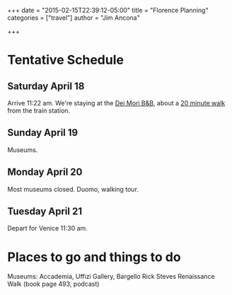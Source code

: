 +++
date = "2015-02-15T22:39:12-05:00"
title = "Florence Planning"
categories = ["travel"]
author = "Jim Ancona"

+++
# Tentative Schedule
## Saturday April 18

Arrive 11:22 am. We're staying at the [Dei Mori B&B](http://www.deimori.it/firenze/location/),
about a [20 minute walk](http://goo.gl/maps/lGYEY) from the train station.

## Sunday April 19

Museums.

## Monday April 20

Most museums closed. Duomo, walking tour.

## Tuesday April 21

Depart for Venice 11:30 am.

# Places to go and things to do

Museums: Accademia, Uffizi Gallery, Bargello
Rick Steves Renaissance Walk (book page 493, podcast) 
